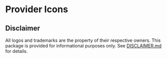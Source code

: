 # Provider Icons
## Disclaimer

All logos and trademarks are the property of their respective owners. This package is provided for informational purposes only. See [DISCLAIMER.md](../../DISCLAIMER.md) for details.
